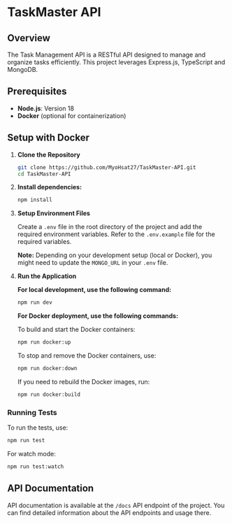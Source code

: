 # TaskMaster API

## Overview

The Task Management API is a RESTful API designed to manage and organize tasks efficiently. This project leverages Express.js, TypeScript and MongoDB.

## Prerequisites

-   **Node.js**: Version 18
-   **Docker** (optional for containerization)

## Setup with Docker

1. **Clone the Repository**

    ```bash
    git clone https://github.com/MyoHsat27/TaskMaster-API.git
    cd TaskMaster-API
    ```

2. **Install dependencies:**

    ```bash
    npm install
    ```

3. **Setup Environment Files**

    Create a `.env` file in the root directory of the project and add the required environment variables. Refer to the `.env.example` file for the required variables.

    **Note:** Depending on your development setup (local or Docker), you might need to update the `MONGO_URL` in your `.env` file.

4. **Run the Application**

    **For local development, use the following command:**

    ```bash
    npm run dev
    ```

    **For Docker deployment, use the following commands:**

    To build and start the Docker containers:

    ```bash
    npm run docker:up
    ```

    To stop and remove the Docker containers, use:

    ```bash
    npm run docker:down
    ```

    If you need to rebuild the Docker images, run:

    ```bash
    npm run docker:build
    ```

### Running Tests

To run the tests, use:

```bash
npm run test
```

For watch mode:

```bash
npm run test:watch
```

## API Documentation

API documentation is available at the `/docs` API endpoint of the project. You can find detailed information about the API endpoints and usage there.
